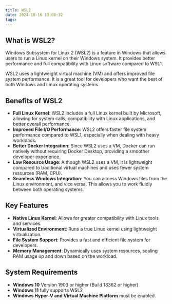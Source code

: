 ```yaml
---
title: WSL2
date: 2024-10-16 13:08:32
tags:
---
```


## What is WSL2?

Windows Subsystem for Linux 2 (WSL2) is a feature in Windows that allows users to run a Linux kernel on their Windows system. It provides better performance and full compatibility with Linux software compared to WSL1.

WSL2 uses a lightweight virtual machine (VM) and offers improved file system performance. It is a great tool for developers who want the best of both Windows and Linux operating systems.

## Benefits of WSL2

- **Full Linux Kernel**: WSL2 includes a full Linux kernel built by Microsoft, allowing for system calls, compatibility with Linux applications, and better overall performance.
- **Improved File I/O Performance**: WSL2 offers faster file system performance compared to WSL1, especially when dealing with heavy workloads.
- **Better Docker Integration**: Since WSL2 uses a VM, Docker can run natively without requiring Docker Desktop, providing a smoother developer experience.
- **Low Resource Usage**: Although WSL2 uses a VM, it is lightweight compared to traditional virtual machines and uses fewer system resources (RAM, CPU).
- **Seamless Windows Integration**: You can access Windows files from the Linux environment, and vice versa. This allows you to work fluidly between both operating systems.

## Key Features

- **Native Linux Kernel**: Allows for greater compatibility with Linux tools and services.
- **Virtualized Environment**: Runs a true Linux kernel using lightweight virtualization.
- **File System Support**: Provides a fast and efficient file system for developers.
- **Memory Management**: Dynamically uses system resources, scaling RAM usage up and down based on the workload.

## System Requirements

- **Windows 10** Version 1903 or higher (Build 18362 or higher)
- **Windows 11** fully supports WSL2
- **Windows Hyper-V and Virtual Machine Platform** must be enabled.
